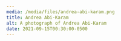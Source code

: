 ```yaml
---
media: /media/files/andrea-abi-karam.png
title: Andrea Abi-Karam
alt: A photograph of Andrea Abi-Karam
date: 2021-09-15T00:30:00-0500
---
```

